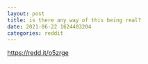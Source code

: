 ```yaml
--- 
layout: post 
title: is there any way of this being real? 
date: 2021-06-22 1624403204 
categories: reddit 
--- 
```

https://redd.it/o5zrge
